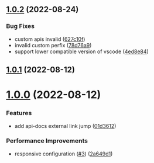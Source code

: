 ## [1.0.2](https://github.com/IDuxFE/idux-coder/compare/v1.0.1...v1.0.2) (2022-08-24)


### Bug Fixes

* custom apis invalid ([627c10f](https://github.com/IDuxFE/idux-coder/commit/627c10f159ad9915a3c0e3fc7204963a70d66ca3))
* invalid custom perfix ([78d76a9](https://github.com/IDuxFE/idux-coder/commit/78d76a9a1182eda3bf3b9ad45485d9b1589644d8))
* support lower compatible version of vscode ([4ed8e84](https://github.com/IDuxFE/idux-coder/commit/4ed8e8445e5e83ceb39e1e66b38be1c40e98361e))



## [1.0.1](https://github.com/IDuxFE/idux-coder/compare/v1.0.0...v1.0.1) (2022-08-12)



# [1.0.0](https://github.com/IDuxFE/idux-coder/compare/01d361256cb139c0f404cd049ecb59eba0f19f0c...v1.0.0) (2022-08-12)


### Features

* add api-docs external link jump ([01d3612](https://github.com/IDuxFE/idux-coder/commit/01d361256cb139c0f404cd049ecb59eba0f19f0c))


### Performance Improvements

* responsive configuration ([#3](https://github.com/IDuxFE/idux-coder/issues/3)) ([2a649d1](https://github.com/IDuxFE/idux-coder/commit/2a649d1ebf1e5c110e57a5f467d024eaf8b9902c))



